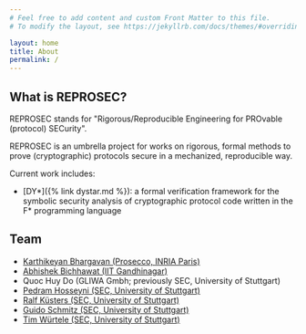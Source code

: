 ```yaml
---
# Feel free to add content and custom Front Matter to this file.
# To modify the layout, see https://jekyllrb.com/docs/themes/#overriding-theme-defaults

layout: home
title: About
permalink: /
---
```


## What is REPROSEC?

REPROSEC stands for "Rigorous/Reproducible Engineering for PROvable (protocol) SECurity".

REPROSEC is an umbrella project for works on rigorous, formal methods to prove (cryptographic) protocols secure in a mechanized, reproducible way.

Current work includes:
 * [DY*]({% link dystar.md %}): a formal verification framework for the symbolic security analysis of cryptographic protocol code written in the F\* programming language

## Team

 * [Karthikeyan Bhargavan (Prosecco, INRIA Paris)](https://prosecco.gforge.inria.fr/personal/karthik/)
 * [Abhishek Bichhawat (IIT Gandhinagar)](https://iitgn.ac.in/faculty/cse/abhishek)
 * Quoc Huy Do (GLIWA Gmbh; previously SEC, University of Stuttgart)
 * [Pedram Hosseyni (SEC, University of Stuttgart)](https://sec.uni-stuttgart.de)
 * [Ralf Küsters (SEC, University of Stuttgart)](https://sec.uni-stuttgart.de)
 * [Guido Schmitz (SEC, University of Stuttgart)](https://sec.uni-stuttgart.de)
 * [Tim Würtele (SEC, University of Stuttgart)](https://sec.uni-stuttgart.de)
